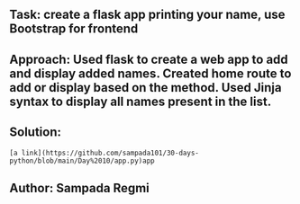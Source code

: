 ## Task: create a flask app printing your name, use Bootstrap for frontend
## Approach: Used flask to create a web app to add and display added names. Created home route to add or display based on the method. Used Jinja syntax to display all names present in the list.
## Solution:
```
[a link](https://github.com/sampada101/30-days-python/blob/main/Day%2010/app.py)app

```
## Author: Sampada Regmi
